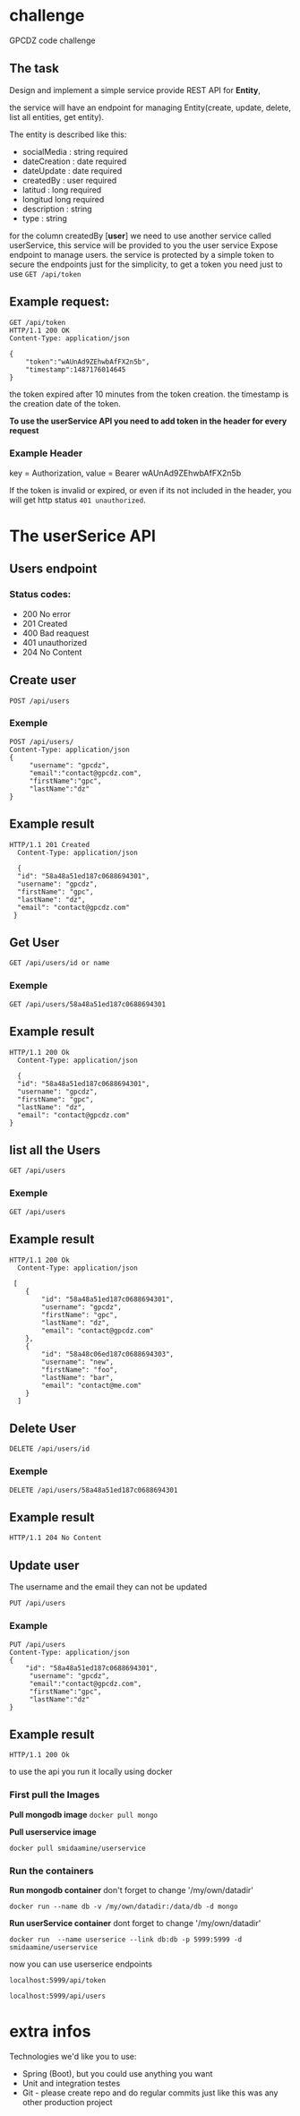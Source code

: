 # challenge
GPCDZ code challenge 

## The task
Design and implement a simple service provide REST API for **Entity**,

the service will have an endpoint for managing Entity(create, update, delete, list all entities, get entity).

The entity is described like this:

* socialMedia : string required
* dateCreation : date required
* dateUpdate : date required
* createdBy : user required
* latitud : long required
* longitud long required
* description : string
* type : string

for the column createdBy [**user**] we need to use another service called userService, this service will be provided to you
the user service Expose endpoint to manage users.
the service is protected by a simple token to secure the endpoints just for the simplicity, to get a token you need just to 
use `GET /api/token`
## Example request:
```
GET /api/token
HTTP/1.1 200 OK
Content-Type: application/json

{
    "token":"wAUnAd9ZEhwbAfFX2n5b",
    "timestamp":1487176014645
}
```
the token expired after 10 minutes from the token creation.
the timestamp is the creation date of the token.

**To use the userService API you need to add token in the header for every request**
### Example Header 

key = Authorization, value = Bearer wAUnAd9ZEhwbAfFX2n5b

If the token is invalid or expired, or even if its not included in the header, you will get http status `401 unauthorized`.

# The userSerice API 

## Users endpoint

### Status codes:
* 200 No error
* 201 Created
* 400 Bad reaquest
* 401 unauthorized
* 204 No Content

## Create user 

`POST /api/users`

### Exemple

```
POST /api/users/
Content-Type: application/json
{
     "username": "gpcdz",
     "email":"contact@gpcdz.com",
     "firstName":"gpc",
     "lastName":"dz"
}
```

## Example result

```
HTTP/1.1 201 Created
  Content-Type: application/json

  {
  "id": "58a48a51ed187c0688694301",
  "username": "gpcdz",
  "firstName": "gpc",
  "lastName": "dz",
  "email": "contact@gpcdz.com"
 }
```

## Get User 
`GET /api/users/id or name`

### Exemple

```
GET /api/users/58a48a51ed187c0688694301

```

## Example result

```
HTTP/1.1 200 Ok
  Content-Type: application/json

  {
  "id": "58a48a51ed187c0688694301",
  "username": "gpcdz",
  "firstName": "gpc",
  "lastName": "dz",
  "email": "contact@gpcdz.com"
}
```

## list all the Users 

`GET /api/users`

### Exemple

```
GET /api/users

```

## Example result

```
HTTP/1.1 200 Ok
  Content-Type: application/json

 [
    {
        "id": "58a48a51ed187c0688694301",
        "username": "gpcdz",
        "firstName": "gpc",
        "lastName": "dz",
        "email": "contact@gpcdz.com"
    },
    {
        "id": "58a48c06ed187c0688694303",
        "username": "new",
        "firstName": "foo",
        "lastName": "bar",
        "email": "contact@me.com"
    }
  ]
```

## Delete User 
`DELETE /api/users/id`

### Exemple

```
DELETE /api/users/58a48a51ed187c0688694301

```

## Example result

```
HTTP/1.1 204 No Content
```


## Update user 
The username and the email they can not be updated

`PUT /api/users`

### Example

```
PUT /api/users
Content-Type: application/json
{
    "id": "58a48a51ed187c0688694301",
     "username": "gpcdz",
     "email":"contact@gpcdz.com",
     "firstName":"gpc",
     "lastName":"dz"
}
```

## Example result

```
HTTP/1.1 200 Ok
```

to use the api you run it locally using docker 

 ### First pull the Images 
**Pull mongodb image** 
 `docker pull mongo`

**Pull userservice image** 

 `docker pull smidaamine/userservice`

### Run the containers

**Run mongodb container** 
don't forget to change '/my/own/datadir'

`docker run --name db -v /my/own/datadir:/data/db -d mongo`

**Run userService container** 
dont forget to change '/my/own/datadir'

`docker run  --name userserice --link db:db -p 5999:5999 -d smidaamine/userservice`

now you can use userserice endpoints 


`localhost:5999/api/token`

`localhost:5999/api/users`

# extra infos 

Technologies we&#39;d like you to use:

- Spring (Boot), but you could use anything you want 
- Unit and integration testes
- Git - please create repo and do regular commits just like this was any other production project



